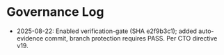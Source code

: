# Governance Log

- 2025-08-22: Enabled verification-gate (SHA e2f9b3c1); added auto-evidence commit, branch protection requires PASS. Per CTO directive v19.
